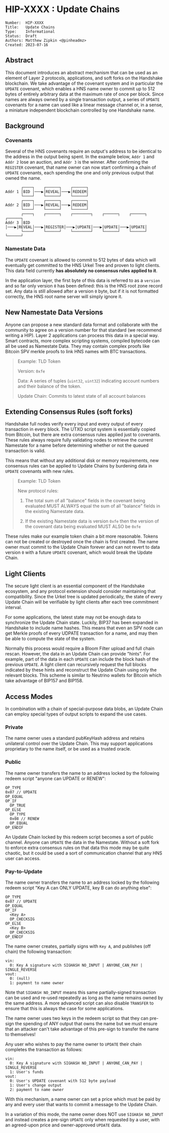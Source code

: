 # HIP-XXXX : Update Chains

```
Number:  HIP-XXXX
Title:   Update Chains
Type:    Informational
Status:  Draft
Authors: Matthew Zipkin <@pinheadmz>
Created: 2023-07-16
```

## Abstract

This document introduces an abstract mechanism that can be used as an element
of Layer 2 protocols, applications, and soft forks on the Handshake blockchain.
We take advantage of the covenant system and in particular the `UPDATE` covenant,
which enables a HNS name owner to commit up to 512 bytes of entirely arbitrary
data at the maximum rate of once per block. Since names are always owned by a
single transaction output, a series of `UPDATE` covenants for a name can used
like a linear message channel or, in a sense, a miniature independent blockchain
controlled by one Handshake name.

## Background

### Covenants

Several of the HNS covenants require an output's address to be identical to
the address in the output being spent. In the example below, `Addr 1` and `Addr 2`
lose an auction, and `Addr 3` is the winner. After confirming the `REGISTER`
covenant, that name owner can now start confirming a chain of `UPDATE` covenants,
each spending the one and only previous output that owned the name.

```                                                    
       ┌────┐    ┌──────┐    ┌──────┐                                      
Addr 1 │BID │───▶│REVEAL│───▶│REDEEM│                                      
       └────┘    └──────┘    └──────┘                                      
       ┌────┐    ┌──────┐    ┌──────┐                                      
Addr 2 │BID │───▶│REVEAL│───▶│REDEEM│                                      
       └────┘    └──────┘    └──────┘                                      
       ┌────┐    ┌──────┐    ┌────────┐    ┌──────┐    ┌──────┐    ┌──────┐
Addr 3 │BID │───▶│REVEAL│───▶│REGISTER│───▶│UPDATE│───▶│UPDATE│───▶│UPDATE│
       └────┘    └──────┘    └────────┘    └──────┘    └──────┘    └──────┘
```

### Namestate Data

The `UPDATE` covenant is allowed to commit to 512 bytes of data which will
eventually get committed to the HNS Urkel Tree and proven to light clients. This
data field currently **has absolutely no consensus rules applied to it**.

In the application layer, the first byte of this data is referred to as a `version`
and so far only version `0` has been defined: this is the HNS root zone record set.
Any data is still allowed after a version `0` byte, but if it is not formatted
correctly, the HNS root name server will simply ignore it.

## New Namestate Data Versions

Anyone can propose a new standard data format and collaborate with the community
to agree on a version number for that standard (we recommend writing a HIP). Layer
2 applications can process this data in a special way. Smart contracts, more
complex scripting systems, compiled bytecode can all be used as Namestate Data.
They may contain complex proofs like Bitcoin SPV merkle proofs to link
HNS names with BTC transactions.

> Example: TLD Token
>
> Version: `0xfe`
>
> Data: A series of tuples (`uint32`, `uint32`) indicating account numbers and
> their balance of the token.
>
> Update Chain: Commits to latest state of all account balances

## Extending Consensus Rules (soft forks)

Handshake full nodes verify every input and every output of every transaction in
every block. The UTXO script system is essentially copied from Bitcoin, but there
are extra consensus rules applied just to covenants. These rules always require
fully validating nodes to retrieve the current Namestate for a name before
determining whether or not the queued transaction is valid.

This means that without any additional disk or memory requirements, new consensus
rules can be applied to Update Chains by burdening data in `UPDATE` covenants
with new rules.

> Example: TLD Token
>
> New protocol rules:
>
> 1. The total sum of all "balance" fields in the covenant being
> evaluated MUST ALWAYS equal the sum of all "balance" fields in the existing
> Namestate data.
>
> 2. If the existing Namestate data is version `0xfe` then the version of the
> covenant data being evaluated MUST ALSO be `0xfe`

These rules make our example token chain a bit more reasonable. Tokens can not
be created or destroyed once the chain is first created. The name owner must
commit to the Update Chain forever and can not revert to data version `0` with
a future `UPDATE` covenant, which would break the Update Chain.

## Light Clients

The secure light client is an essential component of the Handshake ecosystem, and
any protocol extension should consider maintaining that compatibility. Since
the Urkel tree is updated periodically, the state of every Update Chain will be
verifiable by light clients after each tree commitment interval.

For some applications, the latest state may not be enough data to synchronize
the Update Chain state. Luckily, BIP37 has been expanded in Handshake to
include name hashes. This means that even an SPV node can get Merkle proofs of
every UDPATE transaction for a name, and may then be able to compute the state
of the system.

Normally this process would require a Bloom Filter upload and full chain rescan.
However, the data in an Update Chain can provide "hints". For example, part
of the data in each `UPDATE` can include the block hash of the previous `UPDATE`.
A light client can recursively request the full blocks indicated by these hints
and reconstruct the Update Chain using only the relevant blocks. This scheme is
similar to Neutrino wallets for Bitcoin which take advantage of BIP157 and BIP158.

## Access Modes

In combination with a chain of special-purpose data blobs, an Update Chain
can employ special types of output scripts to expand the use cases.

### Private

The name owner uses a standard pubKeyHash address and retains unilateral control
over the Update Chain. This may support applications proprietary to the name
itself, or be used as a trusted oracle.

### Public

The name owner transfers the name to an address locked by the following redeem
script "anyone can UPDATE or RENEW":

```
OP_TYPE
0x07 // UPDATE
OP_EQUAL
OP_IF
  OP_TRUE
OP_ELSE
  OP_TYPE
  0x08 // RENEW
  OP_EQUAL
OP_ENDIF
```

An Update Chain locked by this redeem script becomes a sort of public channel.
Anyone can `UPDATE` the data in the Namestate. Without a soft fork to enforce
extra consensus rules on that data this mode may be quite chaotic, but it could
be used a sort of communication channel that any HNS user can access.

### Pay-to-Update

The name owner transfers the name to an address locked by the following redeem
script "Key A can ONLY UPDATE, key B can do anything else":

```
OP_TYPE
0x07 // UPDATE
OP_EQUAL
OP_IF
  <Key A>
  OP_CHECKSIG
OP_ELSE
  <Key B>
  OP_CHECKSIG
OP_ENDIF

```

The name owner creates, partially signs with `Key A`, and publishes (off chain)
the following transaction:

```
vin:
  0: Key A signature with SIGHASH NO_INPUT | ANYONE_CAN_PAY | SINGLE_REVERSE
vout:
  0: (null)
  1: payment to name owner
```

Note that `SIGHASH NO_INPUT` means this same partially-signed transaction can
be used and re-used repeatedly as long as the name remains owned by the same
address. A more advanced script can also disable `TRANSFER` to ensure that this
is always the case for some applications.

The name owner uses two keys in the redeem script so that they can pre-sign
the spending of ANY output that owns the name but we must ensure that an attacker
can't take advantage of this pre-sign to transfer the name to themselves!

Any user who wishes to pay the name owner to `UPDATE` their chain completes the
transaction as follows:

```
vin:
  0: Key A signature with SIGHASH NO_INPUT | ANYONE_CAN_PAY | SINGLE_REVERSE
  1: User's funds
vout:
  0: User's UPDATE covenant with 512 byte payload
  1: User's change output
  2: payment to name owner
```

With this mechanism, a name owner can set a price which must be paid by any and
every user that wants to commit a message to the Update Chain.

In a variation of this mode, the name owner does NOT use `SIGHASH NO_INPUT` and
instead creates a pre-sign `UPDATE` only when requested by a user, with an
agreed-upon price and owner-approved `UPDATE` data.
